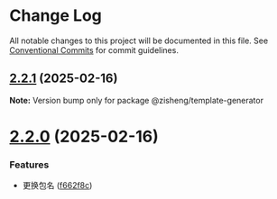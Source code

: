 # Change Log

All notable changes to this project will be documented in this file.
See [Conventional Commits](https://conventionalcommits.org) for commit guidelines.

## [2.2.1](https://github.com/youngjuning/zisheng/compare/v2.2.0...v2.2.1) (2025-02-16)

**Note:** Version bump only for package @zisheng/template-generator





# [2.2.0](https://github.com/youngjuning/zisheng/compare/v2.1.0...v2.2.0) (2025-02-16)


### Features

* 更换包名 ([f662f8c](https://github.com/youngjuning/zisheng/commit/f662f8c70b3772e4c4649b5e81d8dc6b28513310))

